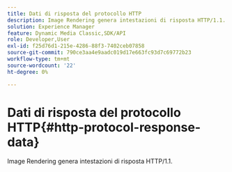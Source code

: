 ```yaml
---
title: Dati di risposta del protocollo HTTP
description: Image Rendering genera intestazioni di risposta HTTP/1.1.
solution: Experience Manager
feature: Dynamic Media Classic,SDK/API
role: Developer,User
exl-id: f25d76d1-215e-4286-88f3-7402ceb07858
source-git-commit: 790ce3aa4e9aadc019d17e663fc93d7c69772b23
workflow-type: tm+mt
source-wordcount: '22'
ht-degree: 0%

---
```


# Dati di risposta del protocollo HTTP{#http-protocol-response-data}

Image Rendering genera intestazioni di risposta HTTP/1.1.
